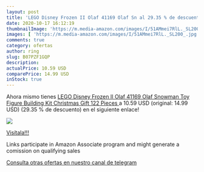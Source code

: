 ```yaml
---
layout: post
title: 'LEGO Disney Frozen II Olaf 41169 Olaf Sn al 29.35 % de descuento'
date: 2020-10-17 16:12:19
thumbnailImage: 'https://m.media-amazon.com/images/I/51AMmei7RlL._SL200_.jpg'
images: [ 'https://m.media-amazon.com/images/I/51AMmei7RlL._SL200_.jpg' ]
comments: true
category: ofertas
author: ring
slug: B07PZF1GQP
description:
actualPrice: 10.59 USD
comparePrice: 14.99 USD
inStock: true
---
```


Ahora mismo tienes [LEGO Disney Frozen II Olaf 41169 Olaf Snowman Toy Figure Building Kit Christmas Gift  122 Pieces ](https://www.amazon.com/dp/B07PZF1GQP/?tag=tolees-20) a 10.59 USD (original: 14.99 USD) (29.35 %  de descuento) en el siguiente enlace!

[![](https://m.media-amazon.com/images/I/51AMmei7RlL._SL200_.jpg)](https://www.amazon.com/dp/B07PZF1GQP/?tag=tolees-20)

[Visítala!!!](https://www.amazon.com/dp/B07PZF1GQP/?tag=tolees-20)

Links participate in Amazon Associate program and might generate a comission on qualifying sales

[Consulta otras ofertas en nuestro canal de telegram](https://t.me/s/ofertas25)
